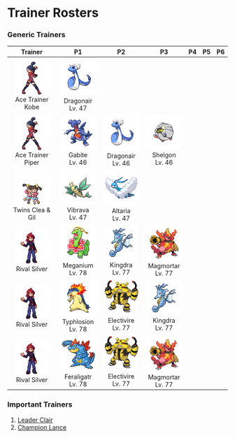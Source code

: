 # Trainer Rosters

### Generic Trainers

| Trainer | P1 | P2 | P3 | P4 | P5 | P6 |
|:-------:|:--:|:--:|:--:|:--:|:--:|:--:|
| ![Ace Trainer Kobe](../../assets/trainers/ace_trainer.png "Ace Trainer Kobe")<br>Ace Trainer Kobe | ![Dragonair](../../assets/sprites/dragonair/front.gif "Dragonair")<br>Dragonair<br>Lv. 47 |
| ![Ace Trainer Piper](../../assets/trainers/ace_trainer.png "Ace Trainer Piper")<br>Ace Trainer Piper | ![Gabite](../../assets/sprites/gabite/front.gif "Gabite")<br>Gabite<br>Lv. 46 | ![Dragonair](../../assets/sprites/dragonair/front.gif "Dragonair")<br>Dragonair<br>Lv. 46 | ![Shelgon](../../assets/sprites/shelgon/front.gif "Shelgon")<br>Shelgon<br>Lv. 46 |
| ![Twins Clea & Gil](../../assets/trainers/twins.png "Twins Clea & Gil")<br>Twins Clea & Gil | ![Vibrava](../../assets/sprites/vibrava/front.gif "Vibrava")<br>Vibrava<br>Lv. 47 | ![Altaria](../../assets/sprites/altaria/front.gif "Altaria")<br>Altaria<br>Lv. 47 |
| ![Rival Silver](../../assets/important_trainers/silver.png "Rival Silver")<br>Rival Silver | ![Meganium](../../assets/sprites/meganium/front.gif "Meganium")<br>Meganium<br>Lv. 78 | ![Kingdra](../../assets/sprites/kingdra/front.gif "Kingdra")<br>Kingdra<br>Lv. 77 | ![Magmortar](../../assets/sprites/magmortar/front.gif "Magmortar")<br>Magmortar<br>Lv. 77 |
| ![Rival Silver](../../assets/important_trainers/silver.png "Rival Silver")<br>Rival Silver | ![Typhlosion](../../assets/sprites/typhlosion/front.gif "Typhlosion")<br>Typhlosion<br>Lv. 78 | ![Electivire](../../assets/sprites/electivire/front.gif "Electivire")<br>Electivire<br>Lv. 77 | ![Kingdra](../../assets/sprites/kingdra/front.gif "Kingdra")<br>Kingdra<br>Lv. 77 |
| ![Rival Silver](../../assets/important_trainers/silver.png "Rival Silver")<br>Rival Silver | ![Feraligatr](../../assets/sprites/feraligatr/front.gif "Feraligatr")<br>Feraligatr<br>Lv. 78 | ![Electivire](../../assets/sprites/electivire/front.gif "Electivire")<br>Electivire<br>Lv. 77 | ![Magmortar](../../assets/sprites/magmortar/front.gif "Magmortar")<br>Magmortar<br>Lv. 77 |


### Important Trainers

1. [Leader Clair](important_trainers.md#leader-clair)
1. [Champion Lance](important_trainers.md#champion-lance)

